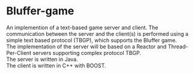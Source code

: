 # Bluffer-game
An implemention of a text-based game server and client. The communication between the server and the client(s) is performed using a simple text based protocol (TBGP), which supports the Bluffer game. <br />
The implementation of the server will be based on a Reactor and Thread-Per-Client servers supporting complex protocol TBGP. <br />
The server is written in Java. <br />
The client is written in C++ with BOOST.
